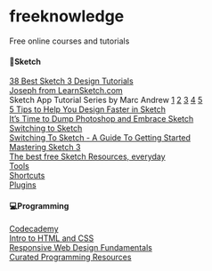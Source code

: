 # freeknowledge
Free online courses and tutorials


<h4>💎Sketch</h4>
<a href="http://webdesignledger.com/sketch-3-design-tutorials#sthash.twGm4DJx.dpbs">38 Best Sketch 3 Design Tutorials</a>
<br>
<a href="https://www.youtube.com/user/learnsketch/videos?sort=da&view=0&flow=grid">Joseph from LearnSketch.com</a>
<br>
Sketch App Tutorial Series by Marc Andrew
<a href="https://medium.com/sketch-app-sources/sketch-app-tutorial-series-part-1-of-4-1e4ee4265073#.agfu38xlk">1</a>
<a href="https://medium.com/sketch-app-sources/sketch-app-tutorial-series-part-2-of-5-b16e2236a2c4#.un8b8cjxj">2</a>
<a href="https://medium.com/sketch-app-sources/sketch-app-tutorial-series-part-3-of-5-b897cf4d08ee#.8g2zcnq06">3</a>
<a href="https://medium.com/sketch-app-sources/sketch-app-tutorial-series-part-4-of-5-af364e616238#.z5mvnflaf">4</a>
<a href="https://medium.com/sketch-app-sources/sketch-app-tutorial-series-part-5-of-5-5d9deb6ca111#.yk645agkc">5</a>
<br>
<a href="https://medium.com/product-labs/5-tips-to-help-you-design-faster-in-sketch-a9db54d10a72#.pq6hs5jkt">5 Tips to Help You Design Faster in Sketch</a>
<br>
<a href="https://medium.com/@bazdeas/its-time-to-dump-photoshop-and-embrace-sketch-c59ff242715d#.wtexcobso">It’s Time to Dump Photoshop and Embrace Sketch</a>
<br>
<a href="https://medium.com/design-philosophies/switching-to-sketch-556fcb5e46ad#.k97dnygpx">Switching to Sketch</a>
<br>
<a href="http://medialoot.com/blog/sketch-for-beginners-a-complete-getting-started-toolbox/">Switching To Sketch - A Guide To Getting Started</a>
<br>
<a href="https://designcode.io/sketch-mastering">Mastering Sketch 3</a>
<br>
<a href="http://sketchapp.tv/">The best free Sketch Resources, everyday</a>
<br>
<a href="http://www.sketchapp.com/features/#tools">Tools</a>
<br>
<a href="http://sketchshortcuts.com/">Shortcuts</a>
<br>
<a href="https://designcode.io/sketch-plugins">Plugins</a>


<h4>💻Programming</h4>
<a href="http://codecademy.com">Codecademy</a>
<br>
<a href="https://www.udacity.com/course/intro-to-html-and-css--ud304">Intro to HTML and CSS</a>
<br>
<a href="https://www.udacity.com/course/responsive-web-design-fundamentals--ud893">Responsive Web Design Fundamentals</a>
<br>
<a href="https://github.com/Michael0x2a/curated-programming-resources/blob/master/resources.md#html-css-and-javascript">Curated Programming Resources</a>
